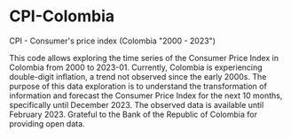 # CPI-Colombia
CPI - Consumer's price index (Colombia "2000 - 2023")

This code allows exploring the time series of the Consumer Price Index in Colombia from 2000 to 2023-01. Currently, Colombia is experiencing double-digit inflation, a trend not observed since the early 2000s. The purpose of this data exploration is to understand the transformation of information and forecast the Consumer Price Index for the next 10 months, specifically until December 2023. The observed data is available until February 2023. Grateful to the Bank of the Republic of Colombia for providing open data.

